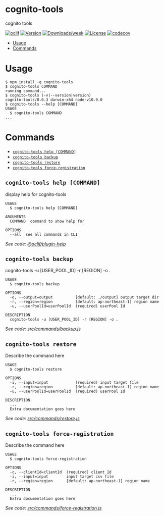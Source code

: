 cognito-tools
=============

cognito tools

[![oclif](https://img.shields.io/badge/cli-oclif-brightgreen.svg)](https://oclif.io)
[![Version](https://img.shields.io/npm/v/cognito-tools.svg)](https://npmjs.org/package/cognito-tools)
[![Downloads/week](https://img.shields.io/npm/dw/cognito-tools.svg)](https://npmjs.org/package/cognito-tools)
[![License](https://img.shields.io/npm/l/cognito-tools.svg)](https://github.com/keisuke6065/cognito-tools/blob/master/package.json)
[![codecov](https://codecov.io/gh/keisuke6065/cognito-tools/branch/master/graph/badge.svg)](https://codecov.io/gh/keisuke6065/cognito-tools)
<!-- toc -->
* [Usage](#usage)
* [Commands](#commands)
<!-- tocstop -->
# Usage
<!-- usage -->
```sh-session
$ npm install -g cognito-tools
$ cognito-tools COMMAND
running command...
$ cognito-tools (-v|--version|version)
cognito-tools/0.0.3 darwin-x64 node-v10.9.0
$ cognito-tools --help [COMMAND]
USAGE
  $ cognito-tools COMMAND
...
```
<!-- usagestop -->
# Commands
<!-- commands -->
* [`cognito-tools help [COMMAND]`](#cognito-tools-help-command)
* [`cognito-tools backup`](#cognito-tools-backup)
* [`cognito-tools restore`](#cognito-tools-restore)
* [`cognito-tools force-registration`](#cognito-tools-force-registration)

## `cognito-tools help [COMMAND]`

display help for cognito-tools

```
USAGE
  $ cognito-tools help [COMMAND]

ARGUMENTS
  COMMAND  command to show help for

OPTIONS
  --all  see all commands in CLI
```

_See code: [@oclif/plugin-help](https://github.com/oclif/plugin-help/blob/v2.1.6/src/commands/help.ts)_

## `cognito-tools backup`

cognito-tools -u [USER_POOL_ID] -r [REGION] -o .

```
USAGE
  $ cognito-tools backup

OPTIONS
  -o, --output=output          [default: ./output] output target dir
  -r, --region=region          [default: ap-northeast-1] region name
  -u, --userPoolId=userPoolId  (required) userPool Id

DESCRIPTION
  cognito-tools -u [USER_POOL_ID] -r [REGION] -o .
```

_See code: [src/commands/backup.js](https://github.com/keisuke6065/cognito-tools/blob/v0.0.3/src/commands/backup.js)_

## `cognito-tools restore`

Describe the command here

```
USAGE
  $ cognito-tools restore

OPTIONS
  -i, --input=input            (required) input target file
  -r, --region=region          [default: ap-northeast-1] region name
  -u, --userPoolId=userPoolId  (required) userPool Id

DESCRIPTION
  ...
  Extra documentation goes here
```

_See code: [src/commands/restore.js](https://github.com/keisuke6065/cognito-tools/blob/v0.0.3/src/commands/restore.js)_

## `cognito-tools force-registration`

Describe the command here

```
USAGE
  $ cognito-tools force-registration

OPTIONS
  -c, --clientId=clientId  (required) client Id
  -i, --input=input        input target csv file
  -r, --region=region      [default: ap-northeast-1] region name

DESCRIPTION
  ...
  Extra documentation goes here
```

_See code: [src/commands/force-registration.js](https://github.com/keisuke6065/cognito-tools/blob/v0.0.3/src/commands/force-registration.js)_

<!-- commandsstop -->
